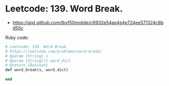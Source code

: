 # Leetcode: 139. Word Break.

- https://gist.github.com/lbvf50mobile/c6932e54ae4e4e724ee571324c8bd55c

Ruby code:
```Ruby
# Leetcode: 139. Word Break.
# https://leetcode.com/problems/word-break/
# @param {String} s
# @param {String[]} word_dict
# @return {Boolean}
def word_break(s, word_dict)
    
end
```

